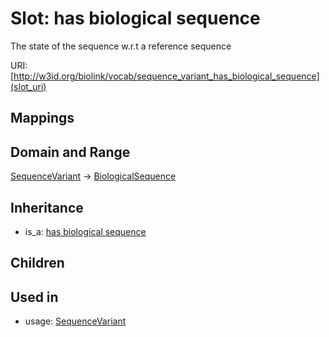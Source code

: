 # Slot: has biological sequence


The state of the sequence w.r.t a reference sequence

URI: [http://w3id.org/biolink/vocab/sequence_variant_has_biological_sequence](slot_uri)
## Mappings

## Domain and Range

[SequenceVariant](SequenceVariant.md) -> [BiologicalSequence](BiologicalSequence.md)
## Inheritance

 *  is_a: [has biological sequence](has_biological_sequence.md)
## Children

## Used in

 *  usage: [SequenceVariant](SequenceVariant.md)
